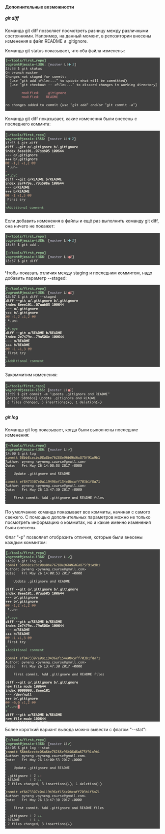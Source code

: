 #### Дополнительные возможности

##### git diff

Команда git diff позволяет посмотреть разницу между различными состояниями. Например, на данный момент, в репозитории внесены изменения в файл README и .gitignore.

Команда git status показывает, что оба файла изменены:

![alt](https://raw.githubusercontent.com/natenka/PyNEng/master/images/git/git_status_5.png)

Команда git diff показывает, какие изменения были внесены с последнего коммита:

![alt](https://raw.githubusercontent.com/natenka/PyNEng/master/images/git/git_diff.png)

Если добавить изменения в файлы и ещё раз выполнить команду git diff, она ничего не покажет:

![alt](https://raw.githubusercontent.com/natenka/PyNEng/master/images/git/git_add_git_diff.png)

Чтобы показать отличия между staging и последним коммитом, надо добавить параметр --staged:

![alt](https://raw.githubusercontent.com/natenka/PyNEng/master/images/git/git_diff_staged.png)

Закоммитим изменения:

![alt](https://raw.githubusercontent.com/natenka/PyNEng/master/images/git/git_commit_2.png)

##### git log

Команда git log показывает, когда были выполнены последние изменения:

![alt](https://raw.githubusercontent.com/natenka/PyNEng/master/images/git/git_log.png)

По умолчанию команда показывает все коммиты, начиная с самого свежего. С помощью дополнительных параметров можно не только посмотреть информацию о коммитах, но и какие именно изменения были внесены.

Флаг "-p" позволяет отобразить отличия, которые были внесены каждым коммитом:

![alt](https://raw.githubusercontent.com/natenka/PyNEng/master/images/git/git_log_p.png)

Более короткий вариант вывода можно вывести с флагом "--stat":

![alt](https://raw.githubusercontent.com/natenka/PyNEng/master/images/git/git_log_stat.png)
